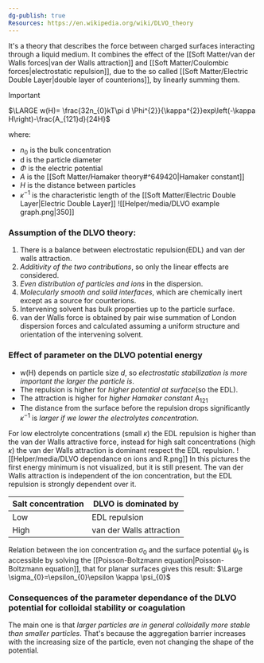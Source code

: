 ```yaml
---
dg-publish: true
Resources: https://en.wikipedia.org/wiki/DLVO_theory
---
```

It's a theory that describes the force between charged surfaces interacting through a liquid medium. It combines the effect of the [[Soft Matter/van der Walls forces|van der Walls attraction]] and [[Soft Matter/Coulombic forces|electrostatic repulsion]], due to the so called [[Soft Matter/Electric Double Layer|double layer of counterions]], by linearly summing them.

>[!important]
>$\LARGE w(H)= \frac{32n_{0}kT\pi d \Phi^{2}}{\kappa^{2}}exp\left(-\kappa H\right)-\frac{A_{121}d}{24H}$ 

where:
- $n_{0}$ is the bulk concentration
- d is the particle diameter
- $\Phi$ is the electric potential
- $A$ is the [[Soft Matter/Hamaker theory#^649420|Hamaker constant]] 
- $H$ is the distance between particles
- $\kappa^{-1}$ is the characteristic length of the [[Soft Matter/Electric Double Layer|Electric Double Layer]]
![[Helper/media/DLVO example graph.png|350]]
### Assumption of the DLVO theory:
1. There is a balance between electrostatic repulsion(EDL) and van der walls attraction. 
2. *Additivity of the two contributions*, so only the linear effects are considered.
3. *Even distribution of particles and ions* in the dispersion. 
4. *Molecularly smooth and solid interfaces*, which are chemically inert except as a source for counterions. 
5. Intervening solvent has bulk properties up to the particle surface. 
6. van der Walls force is obtained by pair wise summation of London dispersion forces and calculated assuming a uniform structure and orientation of the intervening solvent.
<!--ID: 1698399778471-->

### Effect of parameter on the DLVO potential energy
- w(H) depends on particle size $d$, so *electrostatic stabilization is more important the larger the particle is*.
- The repulsion is higher for *higher potential at surface*(so the EDL).
- The attraction is higher for *higher Hamaker constant* $A_{121}$ 
- The distance from the surface before the repulsion drops significantly $\kappa^{-1}$ is *larger if we lower the electrolytes concentration*.

For low electrolyte concentrations (small $\kappa$) the EDL repulsion is higher than the van der Walls attractive force, instead for high salt concentrations (high $\kappa$) the van der Walls attraction is dominant respect the EDL repulsion. 
![[Helper/media/DLVO dependance on ions and R.png]]
In this pictures the first energy minimum is not visualized, but it is still present.
The van der Walls attraction is independent of the ion concentration, but the EDL repulsion is strongly dependent over it.
<!--ID: 1698399778473-->


|Salt concentration| DLVO is dominated by|
|---|---|
| Low  |EDL repulsion|
| High  |van der Walls attraction|

Relation between the ion concentration $\sigma_{0}$ and the surface potential $\psi_{0}$ is accessible by solving the [[Poisson-Boltzmann equation|Poisson-Boltzmann equation]], that for planar surfaces gives this result:
$\Large \sigma_{0}=\epsilon_{0}\epsilon \kappa \psi_{0}$ 
### Consequences of the parameter dependance of the DLVO potential for colloidal stability or coagulation
The main one is that *larger particles are in general colloidally more stable than smaller particles*.
That's because the aggregation barrier increases with the increasing size of the particle, even not changing the shape of the potential. 
<!--ID: 1698399778474-->



